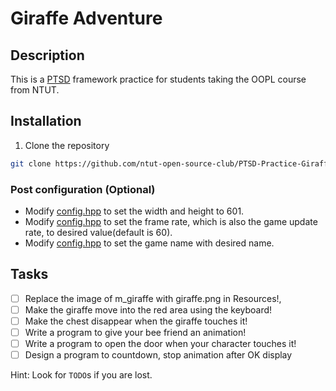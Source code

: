 # Giraffe Adventure
## Description
This is a [PTSD](https://github.com/ntut-open-source-club/practical-tools-for-simple-design) framework practice for students taking the OOPL course from NTUT.

## Installation
1. Clone the repository
```bash
git clone https://github.com/ntut-open-source-club/PTSD-Practice-Giraffe-Adventure
```
### Post configuration (Optional)
* Modify [config.hpp](PTSD/include/config.hpp) to set the width and height to 601.
* Modify [config.hpp](PTSD/include/config.hpp) to set the frame rate, which is also the game update rate, to desired value(default is 60).
* Modify [config.hpp](PTSD/include/config.hpp) to set the game name with desired name.

## Tasks
- [ ] Replace the image of m_giraffe with giraffe.png in Resources!,
- [ ] Make the giraffe move into the red area using the keyboard!
- [ ] Make the chest disappear when the giraffe touches it!
- [ ] Write a program to give your bee friend an animation!
- [ ] Write a program to open the door when your character touches it!
- [ ] Design a program to countdown, stop animation after OK display

Hint:  Look for `TODO`s if you are lost.
